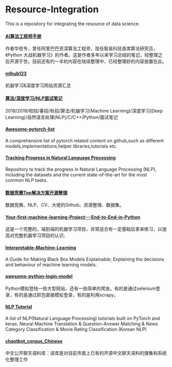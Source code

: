 # Resource-Integration
This is a repository for integrating the resource of data science.

#### [AI算法工程师手册][1]
作者华校专，曾任阿里巴巴资深算法工程师，现任智易科技首席算法研究员，《Python 大战机器学习》的作者。这是作者多年以来学习总结的笔记，经整理之后开源于世。目前还有约一半的内容在陆续整理中，已经整理好的内容放置在此。 

#### [mlhub123][2]
机器学习&深度学习网站资源汇总

#### [算法/深度学习/NLP面试笔记][3]
2018/2019/校招/春招/秋招/算法/机器学习(Machine Learning)/深度学习(Deep Learning)/自然语言处理(NLP)/C/C++/Python/面试笔记

#### [Awesome-pytorch-list][4]
A comprehensive list of pytorch related content on github,such as different models,implementations,helper libraries,tutorials etc.

#### [Tracking Progress in Natural Language Processing][5]
Repository to track the progress in Natural Language Processing (NLP), including the datasets and the current state-of-the-art for the most common NLP tasks.

#### [数据竞赛Top解决方案开源整理][6]
数据竞赛、NLP、CV、大佬的Github、资源整理、数据集。

#### [Your-first-machine-learning-Project---End-to-End-in-Python][7]
这是一个完整的，端到端的机器学习项目，非常适合有一定基础后拿来练习，以提高对完整机器学习项目的认识;

#### [Interpretable-Machine-Learning][8]
A Guide for Making Black Box Models Explainable;
Explaining the decisions and behaviour of machine learning models.

#### [awesome-python-login-model][9]
Python模拟登陆一些大型网站，还有一些简单的爬虫，有的是通过selenium登录，有的是通过抓包直接模拟登录，有的是利用scrapy。

#### [NLP Tutorial][10]
A list of NLP(Natural Language Processing) tutorials built on PyTorch and keras. Neural Machine Translation & Question-Answer Matching & News Category Classification & Movie Rating Classification (Korean NLP)

#### [chaotbot_corpus_Chinese][11]
中文公开聊天语料库：该库是对目前市面上已有的开源中文聊天语料的搜集和系统化整理工作

[1]: http://www.huaxiaozhuan.com/        "华校专" 
[2]: https://github.com/howie6879/mlhub123        "mlhub123" 
[3]: https://github.com/imhuay/Algorithm_Interview_Notes-Chinese        "imhuay" 
[4]: https://github.com/bharathgs/Awesome-pytorch-list        "bharathgs" 
[5]: https://nlpprogress.com/        "Sebastian Ruder" 
[6]: https://github.com/Smilexuhc/Data-Competition-TopSolution        "Smile" 
[7]: https://github.com/DeqianBai/Your-first-machine-learning-Project---End-to-End-in-Python        "DeqianBai" 
[8]: https://christophm.github.io/interpretable-ml-book/        "Christoph-Molnar" 
[9]: https://github.com/CriseLYJ/awesome-python-login-model       "CriseLYJ" 
[10]: https://github.com/lyeoni/nlp-tutorial       "lyeoni" 
[11]: https://github.com/codemayq/chaotbot_corpus_Chinese       "codemayq" 


